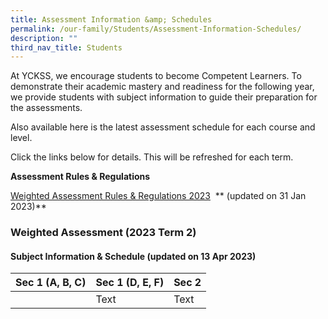 ```yaml
---
title: Assessment Information &amp; Schedules
permalink: /our-family/Students/Assessment-Information-Schedules/
description: ""
third_nav_title: Students
---
```

At YCKSS, we encourage students to become Competent Learners. To demonstrate their academic mastery and readiness for the following year, we provide students with subject information to guide their preparation for the assessments.

Also available here is the latest assessment schedule for each course and level.

Click the links below for details. This will be refreshed for each term.

  
**Assessment Rules &amp; Regulations**

[Weighted Assessment Rules &amp; Regulations 2023](/files/Students/Assessment%20Information%20Sche/NEW/YCKSS%20Weighted%20Assessment%20Rules%20and%20Regulations.pdf)&nbsp; **   (updated on 31 Jan 2023)**



 
### **Weighted Assessment (2023 Term 2)**
#### **Subject Information &amp; Schedule (updated on 13 Apr 2023)**
	


| Sec 1 (A, B, C)  | Sec 1 (D, E, F) | Sec 2
| -------- | -------- | -------- |
|      | Text     | Text     |











